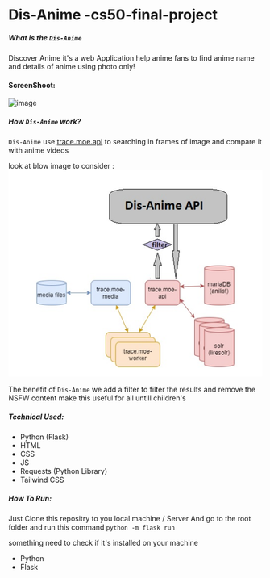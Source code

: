 # Dis-Anime -cs50-final-project

##### What is the `Dis-Anime`

Discover Anime it's a web Application help anime fans to find anime name and details of anime using photo only! 

#### ScreenShoot: 
![image](https://user-images.githubusercontent.com/10328974/188497331-e05d13d1-eb8a-484d-b946-56bc5c4e2af2.png)




##### How `Dis-Anime` work?
`Dis-Anime` use [trace.moe.api](https://soruly.github.io/trace.moe-api/#/docs) to searching in frames of image and compare it with anime videos 

look at blow image to consider :
![workflow](static/img/workflow.jpg "Workflow")

The benefit of `Dis-Anime` we add a filter to filter the results and remove the NSFW content make this useful for all untill children's  


##### Technical Used:
- Python (Flask)
- HTML 
- CSS
- JS
- Requests (Python Library)
- Tailwind CSS


##### How To Run:
Just Clone this repositry to you local machine / Server 
And go to the root folder and run this command
`python -m flask run`

something need to check if it's installed on your machine 
- Python
- Flask





